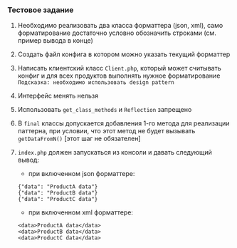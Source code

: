 ### Тестовое задание
 
1. Необходимо реализовать два класса форматтера (json, xml), 
само форматирование достаточно условно обозначить строками (см. пример вывода в конце)
1. Создать файл конфига в котором можно указать текущий форматтер
1. Написать клиентский класс `Client.php`, который может считывать конфиг и для всех продуктов выполнять нужное форматирование   
`Подсказка: необходимо использовать design pattern`
       
1. Интерфейс менять нельзя
1. Использовать `get_class_methods` и `Reflection` запрещено 
1. В `final` классы допускается добавления 1-го метода для реализации паттерна, 
при условии, что этот метод не будет вызывать `getDataFromN()` [этот шаг не обязателен]
1. `index.php` должен запускаться из консоли и давать следующий вывод:  
   * при включенном json форматтере:
    ```
    {"data": "ProductA data"}  
    {"data": "ProductB data"}  
    {"data": "ProductC data"}  
    ``` 
    * при включенном xml форматтере:
    ``` 
    <data>ProductA data</data>  
    <data>ProductB data</data>  
    <data>ProductC data</data>  
    ``` 
